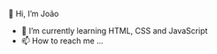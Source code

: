 👋 Hi, I’m João
- 🌱 I’m currently learning HTML, CSS and JavaScript
- 📫 How to reach me ...

<!---
JOAOSC17/JOAOSC17 is a ✨ special ✨ repository because its `README.md` (this file) appears on your GitHub profile.
You can click the Preview link to take a look at your changes.
--->
